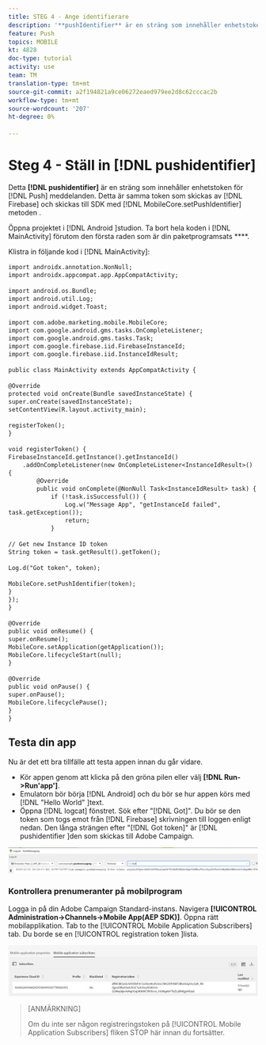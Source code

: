 ```yaml
---
title: STEG 4 - Ange identifierare
description: '**pushIdentifier** är en sträng som innehåller enhetstoken för push-meddelanden. Detta är samma token som skickas av Firebase och skickas till SDK med metoden MobileCore.setPushIdentifier.'
feature: Push
topics: MOBILE
kt: 4828
doc-type: tutorial
activity: use
team: TM
translation-type: tm+mt
source-git-commit: a2f194821a9ce06272eaed979ee2d8c62cccac2b
workflow-type: tm+mt
source-wordcount: '207'
ht-degree: 0%

---
```


# Steg 4 - Ställ in [!DNL pushidentifier]

Detta **[!DNL pushidentifier]** är en sträng som innehåller enhetstoken för [!DNL Push] meddelanden. Detta är samma token som skickas av [!DNL Firebase] och skickas till SDK med [!DNL MobileCore.setPushIdentifier] metoden .

Öppna projektet i [!DNL Android ]studion. Ta bort hela koden i [!DNL MainActivity] förutom den första raden som är din paketprogramsats ****.

Klistra in följande kod i [!DNL MainActivity]:

```java{.line-numbers}
import androidx.annotation.NonNull;
import androidx.appcompat.app.AppCompatActivity;

import android.os.Bundle;
import android.util.Log;
import android.widget.Toast;

import com.adobe.marketing.mobile.MobileCore;
import com.google.android.gms.tasks.OnCompleteListener;
import com.google.android.gms.tasks.Task;
import com.google.firebase.iid.FirebaseInstanceId;
import com.google.firebase.iid.InstanceIdResult;

public class MainActivity extends AppCompatActivity {

@Override
protected void onCreate(Bundle savedInstanceState) {
super.onCreate(savedInstanceState);
setContentView(R.layout.activity_main);

registerToken();
}

void registerToken() {
FirebaseInstanceId.getInstance().getInstanceId()
    .addOnCompleteListener(new OnCompleteListener<InstanceIdResult>() {
        @Override
        public void onComplete(@NonNull Task<InstanceIdResult> task) {
            if (!task.isSuccessful()) {
                Log.w("Message App", "getInstanceId failed", task.getException());
                return;
            }

// Get new Instance ID token
String token = task.getResult().getToken();

Log.d("Got token", token);

MobileCore.setPushIdentifier(token);
}
});
}

@Override
public void onResume() {
super.onResume();
MobileCore.setApplication(getApplication());
MobileCore.lifecycleStart(null);
}

@Override
public void onPause() {
super.onPause();
MobileCore.lifecyclePause();
}
}
```

## Testa din app

Nu är det ett bra tillfälle att testa appen innan du går vidare.

* Kör appen genom att klicka på den gröna pilen eller välj **[!DNL Run->Run'app']**.
* Emulatorn bör börja [!DNL Android] och du bör se hur appen körs med [!DNL "Hello World" ]text.
* Öppna [!DNL logcat] fönstret. Sök efter &quot;[!DNL Got]&quot;. Du bör se den token som togs emot från [!DNL Firebase] skrivningen till loggen enligt nedan. Den långa strängen efter &quot;[!DNL Got token]&quot; är [!DNL pushidentifier ]den som skickas till Adobe Campaign.

![logcat-token](assets/logcat-got-token.PNG)

### Kontrollera prenumeranter på mobilprogram

Logga in på din Adobe Campaign Standard-instans.
Navigera **[!UICONTROL Administration->Channels->Mobile App(AEP SDK)]**. Öppna rätt mobilapplikation. Tab to the [!UICONTROL Mobile Application Subscribers] tab. Du borde se en [!UICONTROL registration token ]lista.

![mobile-application-subscribers](assets/mobile-application-subscribers.PNG)

>[ANMÄRKNING]
>
>Om du inte ser någon registreringstoken på [!UICONTROL Mobile Application Subscribers] fliken STOP här innan du fortsätter.
